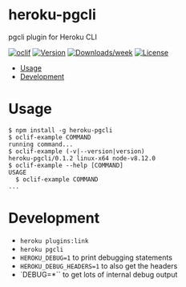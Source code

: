 heroku-pgcli
============

pgcli plugin for Heroku CLI

[![oclif](https://img.shields.io/badge/cli-oclif-brightgreen.svg)](https://oclif.io)
[![Version](https://img.shields.io/npm/v/heroku-pgcli.svg)](https://npmjs.org/package/heroku-pgcli)
[![Downloads/week](https://img.shields.io/npm/dw/heroku-pgcli.svg)](https://npmjs.org/package/heroku-pgcli)
[![License](https://img.shields.io/npm/l/heroku-pgcli.svg)](https://github.com/techgaun/heroku-pgcli/blob/master/package.json)

<!-- toc -->
* [Usage](#usage)
* [Development](#development)
<!-- tocstop -->
# Usage
<!-- usage -->
```sh-session
$ npm install -g heroku-pgcli
$ oclif-example COMMAND
running command...
$ oclif-example (-v|--version|version)
heroku-pgcli/0.1.2 linux-x64 node-v8.12.0
$ oclif-example --help [COMMAND]
USAGE
  $ oclif-example COMMAND
...
```
<!-- usagestop -->

# Development

- `heroku plugins:link`
- `heroku pgcli`
- `HEROKU_DEBUG=1` to print debugging statements
- `HEROKU_DEBUG_HEADERS=1` to also get the headers
- `DEBUG=*`` to get lots of internal debug output
